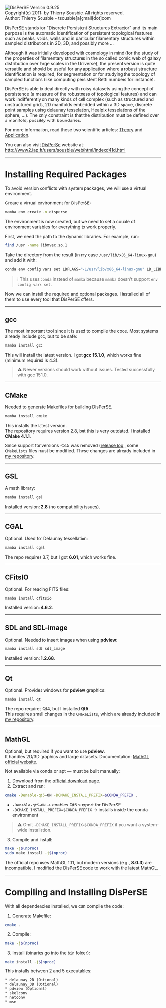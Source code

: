 ![DisPerSE](https://github.com/thierry-sousbie/DisPerSE/blob/master/manual/web/images/logo.png "DisPerSE")
Version 0.9.25  
Copyright(c) 2011- by Thierry Sousbie. All rights reserved.  
Author: Thierry Sousbie - tsousbie[a]gmail[dot]com  

DisPerSE stands for "Discrete Persistent Structures Extractor" and its main purpose is the automatic identification of persistent topological features such as peaks, voids, walls and in particular filamentary structures within sampled distributions in 2D, 3D, and possibly more ...

Although it was initially developed with cosmology in mind (for the study of the properties of filamentary structures in the so called comic web of galaxy distribution over large scales in the Universe), the present version is quite versatile and should be useful for any application where a robust structure identification is required, for segmentation or for studying the topology of sampled functions (like computing persistent Betti numbers for instance).

DisPerSE is able to deal directly with noisy datasets using the concept of persistence (a measure of the robustness of topological features) and can work indifferently on many kinds of cell complex (such as structured and unstructured grids, 2D manifolds embedded within a 3D space, discrete point samples using delaunay tesselation, Healpix tesselations of the sphere, ...). The only constraint is that the distribution must be defined over a manifold, possibly with boundaries. 

For more information, read these two scientific articles: [Theory](http://adsabs.harvard.edu/abs/2011MNRAS.414..350S "DisPerSE Theory article") and [Application](http://adsabs.harvard.edu/abs/2011MNRAS.414..384S "DisPerSE Application article").

You can also visit [DisPerSe](http://www2.iap.fr/users/sousbie/web/html/indexd41d.html) website at: http://www2.iap.fr/users/sousbie/web/html/indexd41d.html

---

# Installing Required Packages

To avoid version conflicts with system packages, we will use a virtual environment.

Create a virtual environment for DisPerSE:

```bash
mamba env create -n disperse
```

The environment is now created, but we need to set a couple of environment variables for everything to work properly.

First, we need the path to the dynamic libraries. For example, run:

```bash
find /usr -name libmvec.so.1
```

Take the directory from the result (in my case `/usr/lib/x86_64-linux-gnu`) and add it with:

```bash
conda env config vars set LDFLAGS="-L/usr/lib/x86_64-linux-gnu" LD_LIBRARY_PATH="/usr/lib/x86_64-linux-gnu:$CONDA_PREFIX/lib:$LD_LIBRARY_PATH"
```

> ℹ️ This uses `conda` instead of `mamba` because `mamba` doesn’t support `env config vars set`.

Now we can install the required and optional packages. I installed all of them to use every tool that DisPerSE offers.

---

## gcc

The most important tool since it is used to compile the code. Most systems already include gcc, but to be safe:

```bash
mamba install gcc
```

This will install the latest version. I got **gcc 15.1.0**, which works fine (minimum required is 4.3).

> ⚠️ Newer versions should work without issues. Tested successfully with gcc 15.1.0.

---

## CMake

Needed to generate Makefiles for building DisPerSE.

```bash
mamba install cmake
```

This installs the latest version.  
The repository requires version 2.8, but this is very outdated. I installed **CMake 4.1.1**.  

Since support for versions <3.5 was removed ([release log](https://cmake.org/cmake/help/latest/release/4.0.html#deprecated-and-removed-features)), some `CMakeLists` files must be modified. These changes are already included in [my repository](https://github.com/FranUcles/DisPerSE).

---

## GSL

A math library:

```bash
mamba install gsl
```

Installed version: **2.8** (no compatibility issues).

---

## CGAL

Optional. Used for Delaunay tessellation:

```bash
mamba install cgal
```

The repo requires 3.7, but I got **6.01**, which works fine.

---

## CFitsIO

Optional. For reading FITS files:

```bash
mamba install cfitsio
```

Installed version: **4.6.2**.

---

## SDL and SDL-image

Optional. Needed to insert images when using **pdview**:

```bash
mamba install sdl sdl_image
```

Installed version: **1.2.68**.

---

## Qt

Optional. Provides windows for **pdview** graphics:

```bash
mamba install qt
```

The repo requires Qt4, but I installed **Qt5**.  
This requires small changes in the `CMakeLists`, which are already included in [my repository](https://github.com/FranUcles/DisPerSE).

---

## MathGL

Optional, but required if you want to use **pdview**.  
It handles 2D/3D graphics and large datasets. Documentation: [MathGL official website](https://mathgl.sourceforge.net/).

Not available via conda or apt — must be built manually:

1. Download from the [official download page](https://mathgl.sourceforge.net/doc_en/Download.html).  
2. Extract and run:

```bash
cmake -Denable-qt5=ON -DCMAKE_INSTALL_PREFIX=$CONDA_PREFIX .
```

- `-Denable-qt5=ON` → enables Qt5 support for DisPerSE  
- `-DCMAKE_INSTALL_PREFIX=$CONDA_PREFIX` → installs inside the conda environment  

> ⚠️ Omit `-DCMAKE_INSTALL_PREFIX=$CONDA_PREFIX` if you want a system-wide installation.  

3. Compile and install:

```bash
make -j$(nproc)
sudo make install -j$(nproc)
```

The official repo uses MathGL 1.11, but modern versions (e.g., **8.0.3**) are incompatible. I modified the DisPerSE code to work with the latest MathGL.

---

# Compiling and Installing DisPerSE

With all dependencies installed, we can compile the code:

1. Generate Makefile:

```bash
cmake .
```

2. Compile:

```bash
make -j$(nproc)
```

3. Install (binaries go into the `bin` folder):

```bash
make install -j$(nproc)
```

This installs between 2 and 5 executables:

```
* delaunay_2D (Optional)
* delaunay_3D (Optional)
* pdview (Optional)
* skelconv
* netconv
* mse
```
